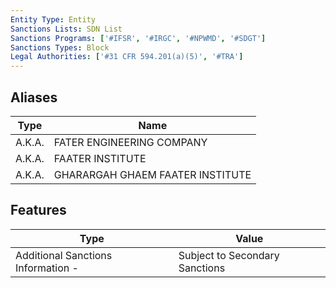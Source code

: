 ```yaml
---
Entity Type: Entity
Sanctions Lists: SDN List
Sanctions Programs: ['#IFSR', '#IRGC', '#NPWMD', '#SDGT']
Sanctions Types: Block
Legal Authorities: ['#31 CFR 594.201(a)(5)', '#TRA']
---
```


## Aliases
| Type  | Name      | 
|-------|-----------|
| A.K.A. | FATER ENGINEERING COMPANY |
| A.K.A. | FAATER INSTITUTE |
| A.K.A. | GHARARGAH GHAEM FAATER INSTITUTE |

## Features
| Type  | Value      |
|-------|------------|
| Additional Sanctions Information - | Subject to Secondary Sanctions |
